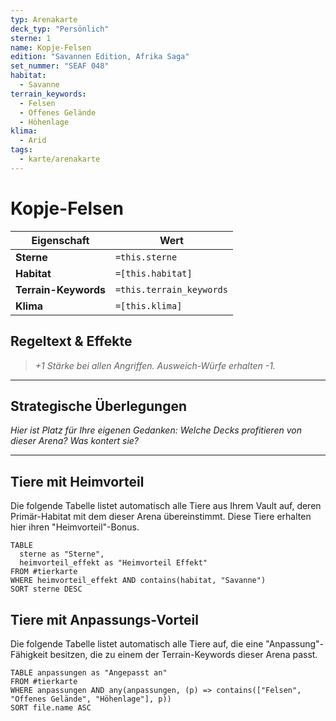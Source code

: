 ```yaml
---
typ: Arenakarte
deck_typ: "Persönlich"
sterne: 1
name: Kopje-Felsen
edition: "Savannen Edition, Afrika Saga"
set_nummer: "SEAF 048"
habitat:
  - Savanne
terrain_keywords:
  - Felsen
  - Offenes Gelände
  - Höhenlage
klima:
  - Arid
tags:
  - karte/arenakarte
---
```


# Kopje-Felsen

| Eigenschaft | Wert |
|---|---|
| **Sterne** | `=this.sterne` |
| **Habitat** | `=[this.habitat]` |
| **Terrain-Keywords** | `=this.terrain_keywords` |
| **Klima** | `=[this.klima]` |

## Regeltext & Effekte

> *+1 Stärke bei allen Angriffen. Ausweich-Würfe erhalten -1.*

---
## Strategische Überlegungen

*Hier ist Platz für Ihre eigenen Gedanken: Welche Decks profitieren von dieser Arena? Was kontert sie?*

---
## Tiere mit Heimvorteil

Die folgende Tabelle listet automatisch alle Tiere aus Ihrem Vault auf, deren Primär-Habitat mit dem dieser Arena übereinstimmt. Diese Tiere erhalten hier ihren "Heimvorteil"-Bonus.

```dataview
TABLE
  sterne as "Sterne",
  heimvorteil_effekt as "Heimvorteil Effekt"
FROM #tierkarte
WHERE heimvorteil_effekt AND contains(habitat, "Savanne")
SORT sterne DESC
```

## Tiere mit Anpassungs-Vorteil

Die folgende Tabelle listet automatisch alle Tiere auf, die eine "Anpassung"-Fähigkeit besitzen, die zu einem der Terrain-Keywords dieser Arena passt.

``` dataview
TABLE anpassungen as "Angepasst an"
FROM #tierkarte
WHERE anpassungen AND any(anpassungen, (p) => contains(["Felsen", "Offenes Gelände", "Höhenlage"], p))
SORT file.name ASC
